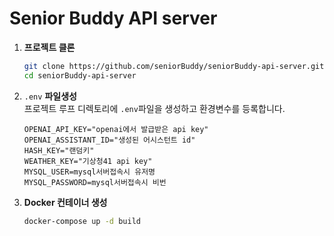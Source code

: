 # Senior Buddy API server

1. **프로젝트 클론**
   ```bash
   git clone https://github.com/seniorBuddy/seniorBuddy-api-server.git
   cd seniorBuddy-api-server
   ```
   
2. `.env` **파일생성**  
  프로젝트 루프 디렉토리에 `.env`파일을 생성하고 환경변수를 등록합니다.

   ```
   OPENAI_API_KEY="openai에서 발급받은 api key"
   OPENAI_ASSISTANT_ID="생성된 어시스턴트 id"
   HASH_KEY="랜덤키"
   WEATHER_KEY="기상청41 api key"
   MYSQL_USER=mysql서버접속시 유저명
   MYSQL_PASSWORD=mysql서버접속시 비번
   ```
3. **Docker 컨테이너 생성**
   ```bash
   docker-compose up -d build
   ```


